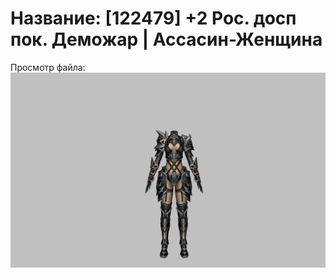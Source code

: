 # Название: [122479] +2 Рос. досп пок. Деможар | Ассасин-Женщина

Просмотр файла:
![p070034.png](p070034.png)